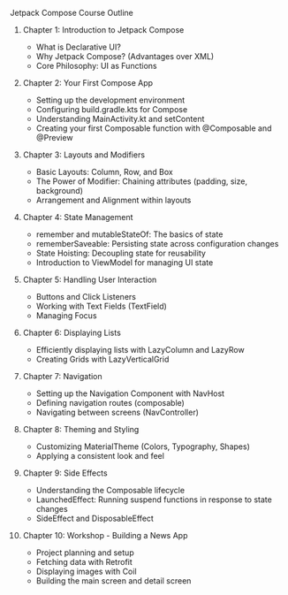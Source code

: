 Jetpack Compose Course Outline


   1. Chapter 1: Introduction to Jetpack Compose
       * What is Declarative UI?
       * Why Jetpack Compose? (Advantages over XML)
       * Core Philosophy: UI as Functions


   2. Chapter 2: Your First Compose App
       * Setting up the development environment
       * Configuring build.gradle.kts for Compose
       * Understanding MainActivity.kt and setContent
       * Creating your first Composable function with @Composable and @Preview


   3. Chapter 3: Layouts and Modifiers
       * Basic Layouts: Column, Row, and Box
       * The Power of Modifier: Chaining attributes (padding, size, background)
       * Arrangement and Alignment within layouts


   4. Chapter 4: State Management
       * remember and mutableStateOf: The basics of state
       * rememberSaveable: Persisting state across configuration changes
       * State Hoisting: Decoupling state for reusability
       * Introduction to ViewModel for managing UI state


   5. Chapter 5: Handling User Interaction
       * Buttons and Click Listeners
       * Working with Text Fields (TextField)
       * Managing Focus

   6. Chapter 6: Displaying Lists
       * Efficiently displaying lists with LazyColumn and LazyRow
       * Creating Grids with LazyVerticalGrid

   7. Chapter 7: Navigation
       * Setting up the Navigation Component with NavHost
       * Defining navigation routes (composable)
       * Navigating between screens (NavController)


   8. Chapter 8: Theming and Styling
       * Customizing MaterialTheme (Colors, Typography, Shapes)
       * Applying a consistent look and feel


   9. Chapter 9: Side Effects
       * Understanding the Composable lifecycle
       * LaunchedEffect: Running suspend functions in response to state changes
       * SideEffect and DisposableEffect

   10. Chapter 10: Workshop - Building a News App
       * Project planning and setup
       * Fetching data with Retrofit
       * Displaying images with Coil
       * Building the main screen and detail screen